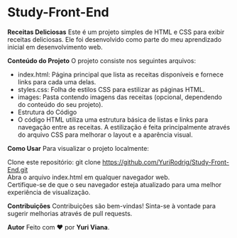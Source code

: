 # Study-Front-End
**Receitas Deliciosas**
Este é um projeto simples de HTML e CSS para exibir receitas deliciosas. Ele foi desenvolvido como parte do meu aprendizado inicial em desenvolvimento web.

**Conteúdo do Projeto**
O projeto consiste nos seguintes arquivos:

* index.html: Página principal que lista as receitas disponíveis e fornece links para cada uma delas.
* styles.css: Folha de estilos CSS para estilizar as páginas HTML.
* images: Pasta contendo imagens das receitas (opcional, dependendo do conteúdo do seu projeto).
* Estrutura do Código
* O código HTML utiliza uma estrutura básica de listas e links para navegação entre as receitas. A estilização é feita principalmente através do arquivo CSS para melhorar o layout e a aparência visual.

**Como Usar**
Para visualizar o projeto localmente:

Clone este repositório: git clone https://github.com/YuriRodrig/Study-Front-End.git <br /> 
Abra o arquivo index.html em qualquer navegador web. <br /> 
Certifique-se de que o seu navegador esteja atualizado para uma melhor experiência de visualização.

**Contribuições**
Contribuições são bem-vindas! Sinta-se à vontade para sugerir melhorias através de pull requests.

**Autor**
Feito com ❤️ por **Yuri Viana**.


